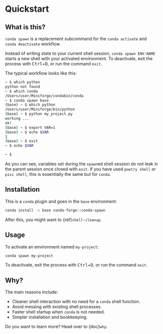 # Quickstart

## What is this?

`conda spawn` is a replacement subcommand for the `conda activate` and `conda deactivate` workflow.

Instead of writing state to your current shell session, `conda spawn ENV-NAME` starts a new shell with your activated environment. To deactivate, exit the process with <kbd>Ctrl</kbd>+<kbd>D</kbd>, or run the command `exit`.

The typical workflow looks like this:

```bash
~ $ which python
python not found
~ $ which conda
/Users/user/Miniforge/condabin/conda
~ $ conda spawn base
(base) ~ $ which python
/Users/user/Miniforge/bin/python
(base) ~ $ python my_project.py
working ...
ok!
(base) ~ $ export VAR=1
(base) ~ $ echo $VAR
1
(base) ~ $ exit
~ $ echo $VAR

~ $
```

As you can see, variables set during the `spawn`ed shell session do not leak in the parent session once closed with `exit`. If you have used `poetry shell` or `pixi shell`, this is essentially the same but for `conda`.

## Installation

This is a `conda` plugin and goes in the `base` environment:

```bash
conda install -n base conda-forge::conda-spawn
```

After this, you might want to {ref}`shell-cleanup`.

## Usage

To activate an environment named `my-project`:

```bash
conda spawn my-project
```

To deactivate, exit the process with <kbd>Ctrl</kbd>+<kbd>D</kbd>, or run the command `exit`.


## Why?

The main reasons include:

- Cleaner shell interaction with no need for a `conda` shell function.
- Avoid messing with existing shell processes.
- Faster shell startup when `conda` is not needed.
- Simpler installation and bookkeeping.

Do you want to learn more? Head over to {doc}`why`.
